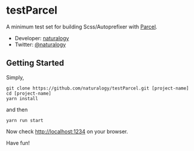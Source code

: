 # testParcel

A minimum test set for building Scss/Autoprefixer with [Parcel](https://parceljs.org/).

* Developer: [naturalogy](https://naturalogy.net/)
* Twitter: [@naturalogy](https://twitter.com/naturalogy)

## Getting Started

Simply,

```
git clone https://github.com/naturalogy/testParcel.git [project-name]
cd [project-name]
yarn install
```

and then

```
yarn run start
```

Now check [http://localhost:1234](http://localhost:1234) on your browser.

Have fun!
